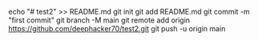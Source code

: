 echo "# test2" >> README.md
git init
git add README.md
git commit -m "first commit"
git branch -M main
git remote add origin https://github.com/deephacker70/test2.git
git push -u origin main
